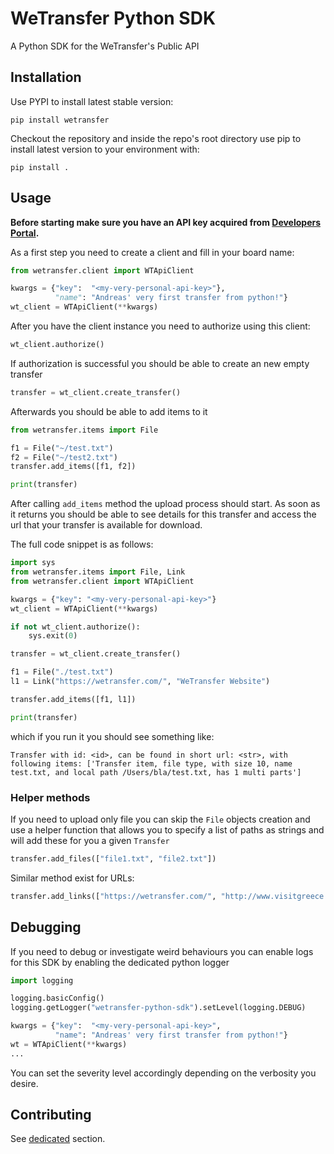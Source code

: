 # WeTransfer Python SDK
A Python SDK for the WeTransfer's Public API
## Installation
Use PYPI to install latest stable version:
```
pip install wetransfer
```

Checkout the repository and inside the repo's root directory use pip to install latest version to your environment with:
```
pip install .
```

## Usage
**Before starting make sure you have an API key acquired from [Developers Portal](https://developers.wetransfer.com/).**

As a first step you need to create a client and fill in your board name:
```python
from wetransfer.client import WTApiClient

kwargs = {"key":  "<my-very-personal-api-key>"},
          "name": "Andreas' very first transfer from python!"}
wt_client = WTApiClient(**kwargs)
```

After you have the client instance you need to authorize using this client:
```python
wt_client.authorize()
```

If authorization is successful you should be able to create an new empty transfer
```python
transfer = wt_client.create_transfer()
```

Afterwards you should be able to add items to it

```python
from wetransfer.items import File

f1 = File("~/test.txt")
f2 = File("~/test2.txt")
transfer.add_items([f1, f2])

print(transfer)

```

After calling `add_items` method the upload process should start. As soon as it returns you should be
able to see details for this transfer and access the url that your transfer is available for download.

The full code snippet is as follows:
```python
import sys
from wetransfer.items import File, Link
from wetransfer.client import WTApiClient

kwargs = {"key": "<my-very-personal-api-key>"}
wt_client = WTApiClient(**kwargs)

if not wt_client.authorize():
    sys.exit(0)

transfer = wt_client.create_transfer()

f1 = File("./test.txt")
l1 = Link("https://wetransfer.com/", "WeTransfer Website")

transfer.add_items([f1, l1])

print(transfer)
```

which if you run it you should see something like:
```
Transfer with id: <id>, can be found in short url: <str>, with following items: ['Transfer item, file type, with size 10, name test.txt, and local path /Users/bla/test.txt, has 1 multi parts']
```

### Helper methods
If you need to upload only file you can skip the `File` objects creation and use a helper function that allows you to specify a list of paths as strings and will add these for you a given `Transfer`
```python
transfer.add_files(["file1.txt", "file2.txt"])
```

Similar method exist for URLs:
```python
transfer.add_links(["https://wetransfer.com/", "http://www.visitgreece.gr/"])
```

## Debugging
If you need to debug or investigate weird behaviours you can enable logs for this SDK by enabling the dedicated python logger
```python
import logging

logging.basicConfig()
logging.getLogger("wetransfer-python-sdk").setLevel(logging.DEBUG)

kwargs = {"key":  "<my-very-personal-api-key>",
          "name": "Andreas' very first transfer from python!"}
wt = WTApiClient(**kwargs)
...
``` 

You can set the severity level accordingly depending on the verbosity you desire.

## Contributing
See [dedicated](./CONTRIBUTING.md) section.

